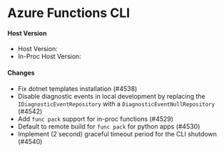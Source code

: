 # Azure Functions CLI <version>

#### Host Version

- Host Version: <version>
- In-Proc Host Version: <version>

#### Changes

- Fix dotnet templates installation (#4538)
- Disable diagnostic events in local development by replacing the `IDiagnosticEventRepository` with a `DiagnosticEventNullRepository` (#4542)
- Add `func pack` support for in-proc functions (#4529)
- Default to remote build for `func pack` for python apps (#4530)
- Implement (2 second) graceful timeout period for the CLI shutdown (#4540)
